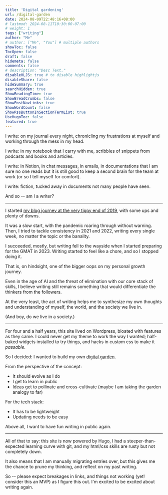 ```yaml
---
title: 'Digital gardening'
url: /digital-garden
date: 2024-08-09T22:48:16+08:00
# lastmod: 2024-08-11T10:30:00-07:00
# weight: 1
tags: ["writing"]
author: "Me"
# author: ["Me", "You"] # multiple authors
showToc: false
TocOpen: false
draft: false
hidemeta: false
comments: false
# description: "Desc Text."
disableHLJS: true # to disable highlightjs
disableShare: false
hideSummary: true
searchHidden: true
ShowReadingTime: true
ShowBreadCrumbs: false
ShowPostNavLinks: true
ShowWordCount: false
ShowRssButtonInSectionTermList: true
UseHugoToc: false
featured: true
---
```




I write: on my journal every night, chronicling my frustrations at myself and working through the mess in my head.

I write: in my notebook that I carry with me, scribbles of snippets from podcasts and books and articles. 

I write: in Notion, in chat messages, in emails, in documentations that I am sure no one reads but it is still good to keep a second brain for the team at work (or so I tell myself for comfort).

I write: fiction, tucked away in documents not many people have seen.

And so -- am I a writer? 

***

I started [my blog journey at the very tippy end of 2019](/beginnings), with some ups and plenty of downs. 

It was a slow start, with the pandemic roaring through without warning. Then, I tried to tackle consistency in 2021 and 2022, writing every single week, no matter the topic or the banality. 

I succeeded, mostly, but writing fell to the wayside when I started preparing for the GMAT in 2023. Writing started to feel like a chore, and so I stopped doing it.

That is, on hindsight, one of the bigger oops on my personal growth journey. 

Even in the age of AI and the threat of elimination with our core stack of skills, I believe writing still remains something that would differentiate the thinkers from the followers. 

At the very least, the act of writing helps me to synthesize my own thoughts and understanding of myself, the world, and the society we live in.

(And boy, do we live in a society.)

***

For four and a half years, this site lived on Wordpress, bloated with features as they came. I could never get my theme to work the way I wanted; half-baked widgets installed to try things, and hacks in custom css to make it *passable*. 

So I decided: I wanted to build my own [digital garden](https://maggieappleton.com/garden-history).

From the perspective of the concept:
- It should evolve as I do
- I get to learn in public
- Ideas get to pollinate and cross-cultivate (maybe I am taking the garden analogy to far)

For the tech stack:
- It has to be lightweight
- Updating needs to be easy

Above all, I want to have fun writing in public again. 

***

All of that to say: this site is now powered by Hugo, I had a steeper-than-expected learning curve with git, and my html/css skills are rusty but not completely down. 

It also means that I am manually migrating entries over, but this gives me the chance to prune my thinking, and reflect on my past writing. 

So -- please expect breakages in links, and things not working (yet! consider this an MVP) as I figure this out. I'm excited to be excited about writing again.